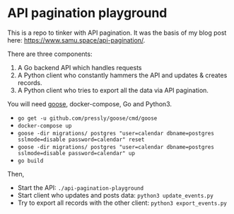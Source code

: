 # API pagination playground

This is a repo to tinker with API pagination. It was the basis of my blog post here: https://www.samu.space/api-pagination/. 

There are three components:

1) A Go backend API which handles requests
2) A Python client who constantly hammers the API and updates & creates records.
3) A Python client who tries to export all the data via API pagination. 

You will need [goose](https://github.com/pressly/goose#install), docker-compose, Go and Python3.

- `go get -u github.com/pressly/goose/cmd/goose`
- `docker-compose up`
- `goose -dir migrations/ postgres "user=calendar dbname=postgres sslmode=disable password=calendar" reset`
- `goose -dir migrations/ postgres "user=calendar dbname=postgres sslmode=disable password=calendar" up`
- `go build`  

Then,

- Start the API: `./api-pagination-playground`
- Start client who updates and posts data: `python3 update_events.py`
- Try to export all records with the other client:
`python3 export_events.py`
